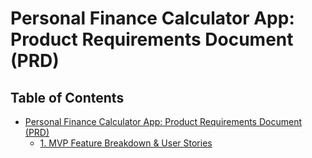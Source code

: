 # Personal Finance Calculator App: Product Requirements Document (PRD)

## Table of Contents

- [Personal Finance Calculator App: Product Requirements Document (PRD)](#table-of-contents)
  - [1. MVP Feature Breakdown & User Stories](./1-mvp-feature-breakdown-user-stories.md)
